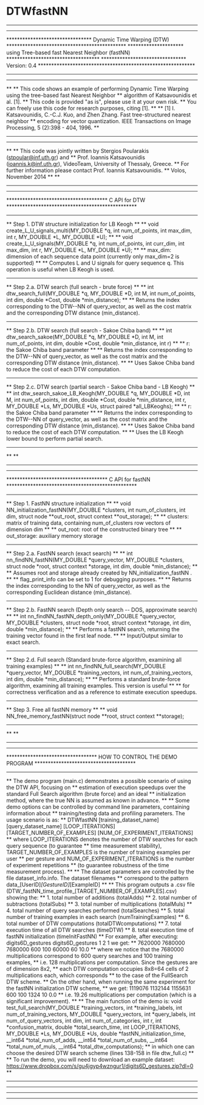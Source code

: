 # DTWfastNN
*********************************************************************************************************
*********************************************************************************************************
******************************** Dynamic Time Warping (DTW) *********************************************
********************* using Tree-based fast Nearest Neighbor (fastNN) ***********************************
******************************** Version: 0.4 ***********************************************************
*********************************************************************************************************
*********************************************************************************************************
**
** This code shows an example of performing Dynamic Time Warping using the tree-based fast Nearest Neighbor
** algorithm of Katsavounidis et al. [1].
** This code is provided "as is", please use it at your own risk.
** You can freely use this code for research purposes, citing [1].
**
** [1] I. Katsavounidis, C.-C.J. Kuo, and Zhen Zhang. Fast tree-structured nearest neighbor
** encoding for vector quantization. IEEE Transactions on Image Processing, 5 (2):398 - 404, 1996.
**
*********************************************************************************************************
*********************************************************************************************************
**
** This code was jointly written by Stergios Poularakis (stpoular@inf.uth.gr) and
** Prof. Ioannis Katsavounidis (ioannis.k@inf.uth.gr), VideoTeam, University of Thessaly, Greece.
** For further information please contact Prof. Ioannis Katsavounidis.
** Volos, November 2014
**
**
*********************************************************************************************************
*********************************************************************************************************
************************************** C API for DTW *************************************************
*********************************************************************************************************
** Step 1. DTW structure initialization for LB Keogh
** ** void create_L_U_signals_multi(MY_DOUBLE *q, int num_of_points, int max_dim, int r, MY_DOUBLE *L, MY_DOUBLE *U);
** ** void create_L_U_signals(MY_DOUBLE *q, int num_of_points, int curr_dim, int max_dim, int r, MY_DOUBLE *L, MY_DOUBLE *U);
** ** max_dim: dimension of each sequence data point (currently only max_dim=2 is supported)
** ** Computes L and U signals for query sequence q. This operation is useful when LB Keogh is used.
** ******************************************************************************************************
** Step 2.a. DTW search (full search - brute force)
** ** int dtw_search_full(MY_DOUBLE *q, MY_DOUBLE *D, int M, int num_of_points, int dim, double *Cost, double *min_distance);
** ** Returns the index corresponding to the DTW--NN of query_vector, as well as the cost matrix and the corresponding DTW distance (min_distance).
** ******************************************************************************************************
** Step 2.b. DTW search (full search - Sakoe Chiba band)
** ** int dtw_search_sakoe(MY_DOUBLE *q, MY_DOUBLE *D, int M, int num_of_points, int dim, double *Cost, double *min_distance, int r)
** ** r: the Sakoe Chiba band parameter
** ** Returns the index corresponding to the DTW--NN of query_vector, as well as the cost matrix and the corresponding DTW distance (min_distance).
** ** Uses Sakoe Chiba band to reduce the cost of each DTW computation.
** ******************************************************************************************************
** Step 2.c. DTW search (partial search - Sakoe Chiba band - LB Keogh)
** ** int dtw_search_sakoe_LB_Keogh(MY_DOUBLE *q, MY_DOUBLE *D, int M, int num_of_points, int dim, double *Cost, double *min_distance, int r, MY_DOUBLE *Ls, MY_DOUBLE *Us, struct paired *all_LBKeoghs);
** ** r: the Sakoe Chiba band parameter
** ** Returns the index corresponding to the DTW--NN of query_vector, as well as the cost matrix and the corresponding DTW distance (min_distance).
** ** Uses Sakoe Chiba band to reduce the cost of each DTW computation.
** ** Uses the LB Keogh lower bound to perform partial search.
** ******************************************************************************************************
**
**
*********************************************************************************************************
*********************************************************************************************************
************************************** C API for fastNN *************************************************
*********************************************************************************************************
** Step 1. FastNN structure initialization
** ** void NN_initialization_fastNN(MY_DOUBLE *clusters, int num_of_clusters, int dim, struct node **out_root, struct context **out_storage);
** ** clusters: matrix of training data, containing num_of_clusters row vectors of dimension dim
** ** out_root: root of the constructed binary tree
** ** out_storage: auxiliary memory storage
** ******************************************************************************************************
** Step 2.a. FastNN search (exact search)
** ** int nn_findNN_fastNN(MY_DOUBLE *query_vector, MY_DOUBLE *clusters, struct node *root, struct context *storage, int dim, double *min_distance);
** ** Assumes root and storage already created by NN_initialization_fastNN .
** ** flag_print_info can be set to 1 for debugging purposes.
** ** Returns the index corresponding to the NN of query_vector, as well as the corresponding Euclidean distance (min_distance).
** ******************************************************************************************************
** Step 2.b. FastNN search (Depth only search -- DOS, approximate search)
** ** int nn_findNN_fastNN_depth_only(MY_DOUBLE *query_vector, MY_DOUBLE *clusters, struct node *root, struct context *storage, int dim, double *min_distance);
** ** Performs a fastNN search, returning the training vector found in the first leaf node.
** ** Input/Output similar to exact search.
** ******************************************************************************************************
** Step 2.d. Full search (Standard brute-force algorithm, examining all training examples)
** ** int nn_findNN_full_search(MY_DOUBLE *query_vector, MY_DOUBLE *training_vectors, int num_of_training_vectors, int dim, double *min_distance);
** ** Performs a standard brute-force algorithm, examining all training examples. This version is useful
** ** for correctness verification and as a reference to estimate execution speedups.
** ******************************************************************************************************
** Step 3. Free all fastNN memory
** ** void NN_free_memory_fastNN(struct node **root, struct context **storage);
** ******************************************************************************************************
**
**
*********************************************************************************************************
*********************************************************************************************************
********************************** HOW TO CONTROL THE DEMO PROGRAM **************************************
*********************************************************************************************************
** The demo program (main.c) demonstrates a possible scenario of using the DTW API, focusing on 
** estimation of execution speedups over the standard Full Search algorithm (brute force) and an ideal
** initialization method, where the true NN is assumed as known in advance.
**
** Some demo options can be controlled by command line parameters, containing information about 
** training/testing data and profiling parameters. The usage scenario is as:
** DTWfastNN [training_dataset_name] [query_dataset_name] [LOOP_ITERATIONS] [TARGET_NUMBER_OF_EXAMPLES] [NUM_OF_EXPERIMENT_ITERATIONS]
** where LOOP_ITERATIONS denotes the number of DTW searches for each query sequence (to guarantee 
** time measurement stability), TARGET_NUMBER_OF_EXAMPLES is the number of training examples per user 
** per gesture and NUM_OF_EXPERIMENT_ITERATIONS is the number of experiment repetitions
** (to guarantee robustness of the time measurement process).
**
** The dataset parameters are controlled by the file dataset_info.info. The dataset filenames
** correspond to the pattern data_[UserID]_[GestureID]_[ExampleID]
**
** This program outputs a .csv file (DTW_fastNN_time_profile_[TARGET_NUMBER_OF_EXAMPLES].csv) showing the:
** 1. total number of additions (totalAdds)
** 2. total number of subtractions (totalSubs)
** 3. total number of multiplications (totalMuls)
** 4. total number of query searches performed (totalSearches)
** 5. total number of training examples in each search (numTrainingExamples)
** 6. total number of DTW computations (totalDTWcomputations)
** 7. total execution time of all DTW searches (timeDTW)
** 8. total execution time of fastNN initialization (timeInitFastNN)
** For example, after executing: digits6D_gestures digits6D_gestures 1 2 1 we get:
** 7620000 7680000 7680000 600 100 60000 60 10.0
** where we notice that the 7680000 multiplications correspond to 600 query searches and 100 training examples,
** i.e. 128 multiplications per computation. Since the gestures are of dimension 8x2,
** each DTW computation occupies 8x8=64 cells of 2 multiplications each, which corresponds
** to the case of the FullSearch DTW scheme.
** On the other hand, when running the same experiment for the fastNN initialization DTW scheme, 
** we get: 1119076 1132144 1155631 600 100 1324 10 0.0
** i.e. 19.26 multiplications per computation (which is a significant improvement).
**
** The main function of the demo is: void test_full_search(MY_DOUBLE *training_vectors, int *training_labels, int num_of_training_vectors, MY_DOUBLE *query_vectors, int *query_labels, int num_of_query_vectors, int dim, int num_of_categories, int r, int *confusion_matrix, double *total_search_time, int LOOP_ITERATIONS, MY_DOUBLE *Ls, MY_DOUBLE *Us, double *fastNN_initialization_time, __int64 *total_num_of_adds, __int64 *total_num_of_subs, __int64 *total_num_of_muls, __int64 *total_dtw_computations);
** in which one can choose the desired DTW search scheme (lines 138-158 in file dtw_full.c)
**
** To run the demo, you will need to download an example dataset: https://www.dropbox.com/s/gu4jgyp4wzngur1/digits6D_gestures.zip?dl=0
**
*********************************************************************************************************
*********************************************************************************************************
*********************************************************************************************************
*********************************************************************************************************
